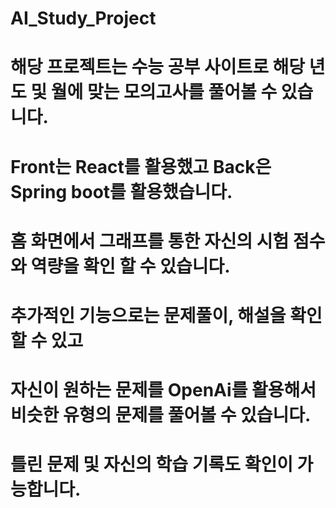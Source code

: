 # AI_Study_Project

# 해당 프로젝트는 수능 공부 사이트로 해당 년도 및 월에 맞는 모의고사를 풀어볼 수 있습니다.

# Front는 React를 활용했고 Back은 Spring boot를 활용했습니다.

# 홈 화면에서 그래프를 통한 자신의 시험 점수와 역량을 확인 할 수 있습니다.

# 추가적인 기능으로는 문제풀이, 해설을 확인할 수 있고

# 자신이 원하는 문제를 OpenAi를 활용해서 비슷한 유형의 문제를 풀어볼 수 있습니다.

# 틀린 문제 및 자신의 학습 기록도 확인이 가능합니다.
